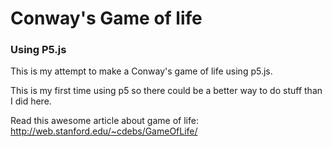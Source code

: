 
# Conway's Game of life

### Using P5.js

This is my attempt to make a Conway's game of life using p5.js.

This is my first time using p5 so there could be a better way to do stuff than I did here.

Read this awesome article about game of life: http://web.stanford.edu/~cdebs/GameOfLife/
